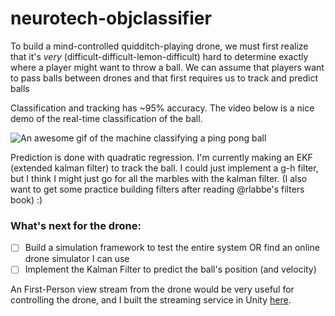 # neurotech-objclassifier

To build a mind-controlled quidditch-playing drone, we must first realize that it's _very_ (difficult-difficult-lemon-difficult) hard to determine exactly where a player might want to throw a ball. We can assume that players want to pass balls between drones and that first requires us to track and predict balls

Classification and tracking has ~95% accuracy. The video below is a nice demo of the real-time classification of the ball.

![An awesome gif of the machine classifying a ping pong ball](/drone.gif)

Prediction is done with quadratic regression. I'm currently making an EKF (extended kalman filter) to track the ball. I could just implement a g-h filter, but I think I might just go for all the marbles with the kalman filter. (I also want to get some practice building filters after reading @rlabbe's filters book) :)

### What's next for the drone:

- [ ] Build a simulation framework to test the entire system OR find an online drone simulator I can use
- [ ] Implement the Kalman Filter to predict the ball's position (and velocity)

An First-Person view stream from the drone would be very useful for controlling the drone, and I built the streaming service in Unity [here](http://www.github.com/dhrumilp15/UnityVRStreaming).
